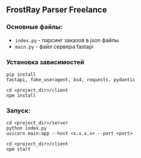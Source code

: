 FrostRay Parser Freelance
-----------------------------------
### Основные файлы:

* `index.py` - парсинг заказов в json файлы
* `main.py` - файл сервера fastapi

### Установка зависимостей
    pip install
    fastapi, fake_useragent, bs4, requests, pydantic

    cd <project_dir>/client
    npm install
    
### Запуск:
    cd <project_dir>/server
    python index.py
    uvicorn main:app --host <x.x.x.x> --port <port>

    cd <project_dir>/client
    npm start
